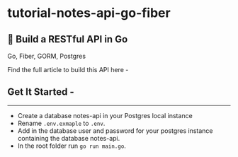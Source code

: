 # tutorial-notes-api-go-fiber
## :memo: Build a RESTful API in Go

Go, Fiber, GORM, Postgres

Find the full article to build this API here - 

## Get It Started -
___
- Create a database notes-api in your Postgres local instance
- Rename `.env.exmaple` to `.env`.
- Add in the database user and password for your postgres instance containing the database notes-api.
- In the root folder run `go run main.go`.



